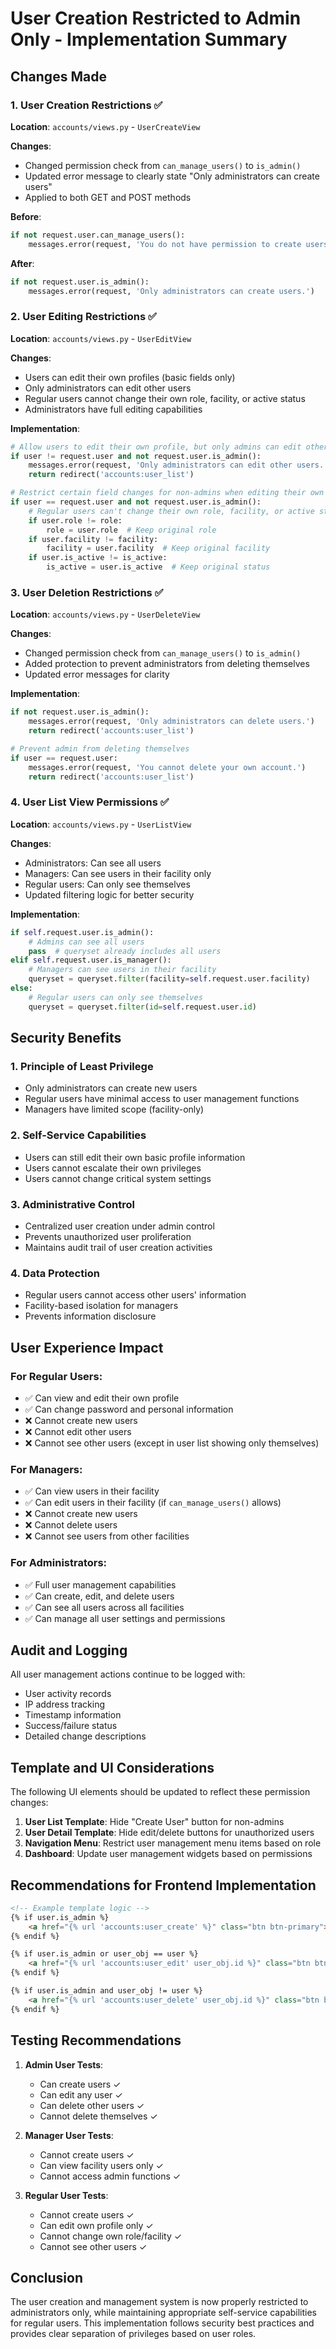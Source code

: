 # User Creation Restricted to Admin Only - Implementation Summary

## Changes Made

### 1. User Creation Restrictions ✅
**Location**: `accounts/views.py` - `UserCreateView`

**Changes**:
- Changed permission check from `can_manage_users()` to `is_admin()`
- Updated error message to clearly state "Only administrators can create users"
- Applied to both GET and POST methods

**Before**:
```python
if not request.user.can_manage_users():
    messages.error(request, 'You do not have permission to create users.')
```

**After**:
```python
if not request.user.is_admin():
    messages.error(request, 'Only administrators can create users.')
```

### 2. User Editing Restrictions ✅
**Location**: `accounts/views.py` - `UserEditView`

**Changes**:
- Users can edit their own profiles (basic fields only)
- Only administrators can edit other users
- Regular users cannot change their own role, facility, or active status
- Administrators have full editing capabilities

**Implementation**:
```python
# Allow users to edit their own profile, but only admins can edit other users
if user != request.user and not request.user.is_admin():
    messages.error(request, 'Only administrators can edit other users.')
    return redirect('accounts:user_list')

# Restrict certain field changes for non-admins when editing their own profile
if user == request.user and not request.user.is_admin():
    # Regular users can't change their own role, facility, or active status
    if user.role != role:
        role = user.role  # Keep original role
    if user.facility != facility:
        facility = user.facility  # Keep original facility
    if user.is_active != is_active:
        is_active = user.is_active  # Keep original status
```

### 3. User Deletion Restrictions ✅
**Location**: `accounts/views.py` - `UserDeleteView`

**Changes**:
- Changed permission check from `can_manage_users()` to `is_admin()`
- Added protection to prevent administrators from deleting themselves
- Updated error messages for clarity

**Implementation**:
```python
if not request.user.is_admin():
    messages.error(request, 'Only administrators can delete users.')
    return redirect('accounts:user_list')

# Prevent admin from deleting themselves
if user == request.user:
    messages.error(request, 'You cannot delete your own account.')
    return redirect('accounts:user_list')
```

### 4. User List View Permissions ✅
**Location**: `accounts/views.py` - `UserListView`

**Changes**:
- Administrators: Can see all users
- Managers: Can see users in their facility only
- Regular users: Can only see themselves
- Updated filtering logic for better security

**Implementation**:
```python
if self.request.user.is_admin():
    # Admins can see all users
    pass  # queryset already includes all users
elif self.request.user.is_manager():
    # Managers can see users in their facility
    queryset = queryset.filter(facility=self.request.user.facility)
else:
    # Regular users can only see themselves
    queryset = queryset.filter(id=self.request.user.id)
```

## Security Benefits

### 1. **Principle of Least Privilege**
- Only administrators can create new users
- Regular users have minimal access to user management functions
- Managers have limited scope (facility-only)

### 2. **Self-Service Capabilities**
- Users can still edit their own basic profile information
- Users cannot escalate their own privileges
- Users cannot change critical system settings

### 3. **Administrative Control**
- Centralized user creation under admin control
- Prevents unauthorized user proliferation
- Maintains audit trail of user creation activities

### 4. **Data Protection**
- Regular users cannot access other users' information
- Facility-based isolation for managers
- Prevents information disclosure

## User Experience Impact

### For Regular Users:
- ✅ Can view and edit their own profile
- ✅ Can change password and personal information
- ❌ Cannot create new users
- ❌ Cannot edit other users
- ❌ Cannot see other users (except in user list showing only themselves)

### For Managers:
- ✅ Can view users in their facility
- ✅ Can edit users in their facility (if `can_manage_users()` allows)
- ❌ Cannot create new users
- ❌ Cannot delete users
- ❌ Cannot see users from other facilities

### For Administrators:
- ✅ Full user management capabilities
- ✅ Can create, edit, and delete users
- ✅ Can see all users across all facilities
- ✅ Can manage all user settings and permissions

## Audit and Logging

All user management actions continue to be logged with:
- User activity records
- IP address tracking
- Timestamp information
- Success/failure status
- Detailed change descriptions

## Template and UI Considerations

The following UI elements should be updated to reflect these permission changes:

1. **User List Template**: Hide "Create User" button for non-admins
2. **User Detail Template**: Hide edit/delete buttons for unauthorized users
3. **Navigation Menu**: Restrict user management menu items based on role
4. **Dashboard**: Update user management widgets based on permissions

## Recommendations for Frontend Implementation

```html
<!-- Example template logic -->
{% if user.is_admin %}
    <a href="{% url 'accounts:user_create' %}" class="btn btn-primary">Create User</a>
{% endif %}

{% if user.is_admin or user_obj == user %}
    <a href="{% url 'accounts:user_edit' user_obj.id %}" class="btn btn-secondary">Edit</a>
{% endif %}

{% if user.is_admin and user_obj != user %}
    <a href="{% url 'accounts:user_delete' user_obj.id %}" class="btn btn-danger">Delete</a>
{% endif %}
```

## Testing Recommendations

1. **Admin User Tests**:
   - Can create users ✓
   - Can edit any user ✓
   - Can delete other users ✓
   - Cannot delete themselves ✓

2. **Manager User Tests**:
   - Cannot create users ✓
   - Can view facility users only ✓
   - Cannot access admin functions ✓

3. **Regular User Tests**:
   - Cannot create users ✓
   - Can edit own profile only ✓
   - Cannot change own role/facility ✓
   - Cannot see other users ✓

## Conclusion

The user creation and management system is now properly restricted to administrators only, while maintaining appropriate self-service capabilities for regular users. This implementation follows security best practices and provides clear separation of privileges based on user roles.